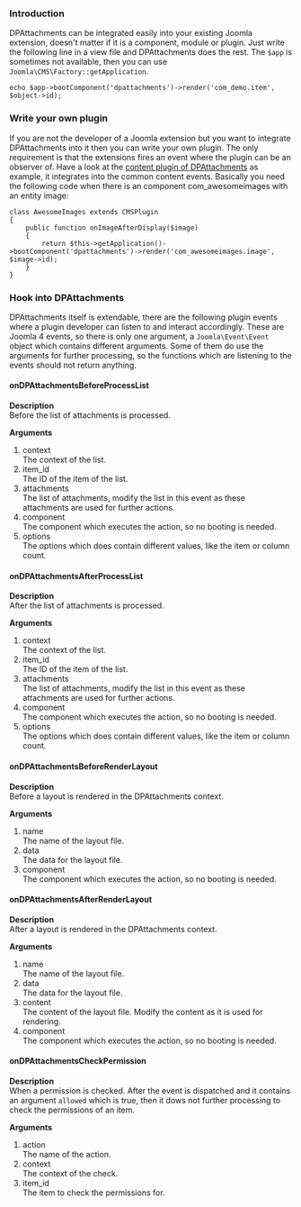 ### Introduction
DPAttachments can be integrated easily into your existing Joomla extension, doesn't matter if it is a component, module or plugin. Just write the following line in a view file and DPAttachments does the rest. The `$app` is sometimes not available, then you can use `Joomla\CMS\Factory::getApplication`.

`echo $app->bootComponent('dpattachments')->render('com_demo.item', $object->id);`

### Write your own plugin
If you are not the developer of a Joomla extension but you want to integrate DPAttachments into it then you can write your own plugin. The only requirement is that the extensions fires an event where the plugin can be an observer of. Have a look at the [content plugin of DPAttachments](https://github.com/Digital-Peak/DPAttachments/tree/main/plg_content_dpattachments) as example, it integrates into the common content events. Basically you need the following code when there is an component com_awesomeimages with an entity image:

```
class AwesomeImages extends CMSPlugin
{
	public function onImageAfterDisplay($image)
	{
		return $this->getApplication()->bootComponent('dpattachments')->render('com_awesomeimages.image', $image->id);
	}
}
```

### Hook into DPAttachments
DPAttachments itself is extendable, there are the following plugin events where a plugin developer can listen to and interact accordingly. These are Joomla 4 events, so there is only one argument, a `Joomla\Event\Event` object which contains different arguments. Some of them do use the arguments for further processing, so the functions which are listening to the events should not return anything.

#### onDPAttachmentsBeforeProcessList
**Description**  
Before the list of attachments is processed.

**Arguments**
1. context  
The context of the list.
2. item_id  
The ID of the item of the list.
3. attachments  
The list of attachments, modify the list in this event as these attachments are used for further actions.
4. component  
The component which executes the action, so no booting is needed.
5. options  
The options which does contain different values, like the item or column count.

#### onDPAttachmentsAfterProcessList
**Description**  
After the list of attachments is processed.

**Arguments**
1. context  
The context of the list.
2. item_id  
The ID of the item of the list.
3. attachments  
The list of attachments, modify the list in this event as these attachments are used for further actions.
4. component  
The component which executes the action, so no booting is needed.
5. options  
The options which does contain different values, like the item or column count.

#### onDPAttachmentsBeforeRenderLayout
**Description**  
Before a layout is rendered in the DPAttachments context.

**Arguments**
1. name  
The name of the layout file.
2. data  
The data for the layout file.
3. component  
The component which executes the action, so no booting is needed.

#### onDPAttachmentsAfterRenderLayout
**Description**  
After a layout is rendered in the DPAttachments context.

**Arguments**
1. name  
The name of the layout file.
2. data  
The data for the layout file.
3. content  
The content of the layout file. Modify the content as it is used for rendering.
4. component  
The component which executes the action, so no booting is needed.

#### onDPAttachmentsCheckPermission
**Description**  
When a permission is checked. After the event is dispatched and it contains an argument `allowed` which is true, then it dows not further processing to check the permissions of an item.

**Arguments**
1. action  
The name of the action.
2. context  
The context of the check.
3. item_id  
The item to check the permissions for.

